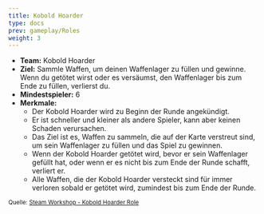 ```yaml
---
title: Kobold Hoarder
type: docs
prev: gameplay/Roles
weight: 3
---
```


- **Team:** Kobold Hoarder
- **Ziel:** Sammle Waffen, um deinen Waffenlager zu füllen und gewinne. Wenn du getötet wirst oder es versäumst, den Waffenlager bis zum Ende zu füllen, verlierst du.
- **Mindestspieler:** 6
- **Merkmale:**
  - Der Kobold Hoarder wird zu Beginn der Runde angekündigt.
  - Er ist schneller und kleiner als andere Spieler, kann aber keinen Schaden verursachen.
  - Das Ziel ist es, Waffen zu sammeln, die auf der Karte verstreut sind, um sein Waffenlager zu füllen und das Spiel zu gewinnen.
  - Wenn der Kobold Hoarder getötet wird, bevor er sein Waffenlager gefüllt hat, oder wenn er es nicht bis zum Ende der Runde schafft, verliert er.
  - Alle Waffen, die der Kobold Hoarder versteckt sind für immer verloren sobald er getötet wird, zumindest bis zum Ende der Runde.

<small>Quelle: [Steam Workshop - Kobold Hoarder Role](https://steamcommunity.com/sharedfiles/filedetails/?id=2730454615)</small>
